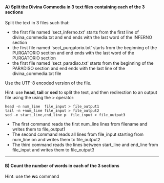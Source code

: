 

#### A) Split the Divina Commedia in 3 text files containing each of the 3 sections

Split the text in 3 files such that:
- the first file named 'sect_inferno.txt' starts from the first line of divina_commedia.txt and end ends with the last word of the INFERNO section
- the first file named 'sect_purgatorio.txt' starts from the beginning of the PURGATORIO section and end ends with the last word of the PURGATORIO section
- the first file named 'sect_paradiso.txt' starts from the beginning of the PARADISO section and end ends with the last line of the divina_commedia.txt file

Use the UTF-8 encoded version of the file.

Hint: use **head**, **tail** or **sed** to split the text, and then redirection to an output file using the using the > operator:

```
head -n num_line  file_input > file_output1
tail -n +num_line file_input > file_output2
sed -n start_line,end_line p  file_input > file_output3
```

- The first command reads the first num_line lines from filename and writes them to file_output1
- The second command reads all lines from file_input starting from num_line on and writes them to file_output2 
- The third command reads the lines between start_line and end_line from file_input and writes them to file_output3 

-----------

#### B) Count the number of words in each of the 3 sections

Hint: use the **wc** command

